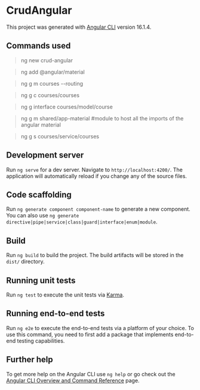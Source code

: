 # CrudAngular

This project was generated with [Angular CLI](https://github.com/angular/angular-cli) version 16.1.4.

## Commands used
> ng new crud-angular 

> ng add @angular/material

> ng g m courses --routing

> ng g c courses/courses

> ng g interface courses/model/course

> ng g m shared/app-material #module to host all the imports of the angular material

> ng g s courses/service/courses

## Development server

Run `ng serve` for a dev server. Navigate to `http://localhost:4200/`. The application will automatically reload if you change any of the source files.

## Code scaffolding

Run `ng generate component component-name` to generate a new component. You can also use `ng generate directive|pipe|service|class|guard|interface|enum|module`.

## Build

Run `ng build` to build the project. The build artifacts will be stored in the `dist/` directory.

## Running unit tests

Run `ng test` to execute the unit tests via [Karma](https://karma-runner.github.io).

## Running end-to-end tests

Run `ng e2e` to execute the end-to-end tests via a platform of your choice. To use this command, you need to first add a package that implements end-to-end testing capabilities.

## Further help

To get more help on the Angular CLI use `ng help` or go check out the [Angular CLI Overview and Command Reference](https://angular.io/cli) page.

